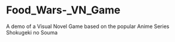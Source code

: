 # Food_Wars-_VN_Game
A demo of a Visual Novel Game based on the popular Anime Series Shokugeki no Souma
